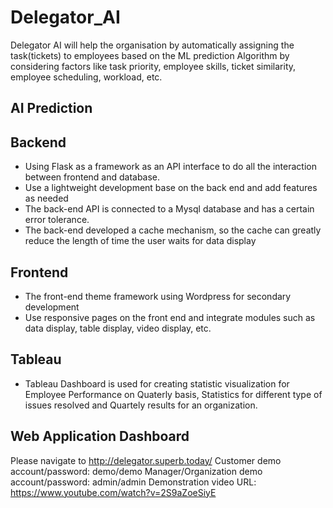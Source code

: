 # Delegator_AI
Delegator AI will help the organisation by automatically assigning the task(tickets) to employees based on the ML prediction Algorithm by considering factors like task priority, employee skills, ticket similarity, employee scheduling, workload, etc.

## AI Prediction

## Backend
- Using Flask as a framework as an API interface to do all the interaction between frontend and database.
- Use a lightweight development base on the back end and add features as needed
- The back-end API is connected to a Mysql database and has a certain error tolerance.
- The back-end developed a cache mechanism, so the cache can greatly reduce the length of time the user waits for data display

## Frontend
- The front-end theme framework using Wordpress for secondary development
- Use responsive pages on the front end and integrate modules such as data display, table display, video display,  etc.

## Tableau
- Tableau Dashboard is used for creating statistic visualization for Employee Performance on Quaterly basis, Statistics for different type of issues resolved and Quartely results for an organization.

## Web Application Dashboard
Please navigate to http://delegator.superb.today/
Customer demo account/password: demo/demo
Manager/Organization demo account/password: admin/admin
Demonstration video URL: https://www.youtube.com/watch?v=2S9aZoeSiyE